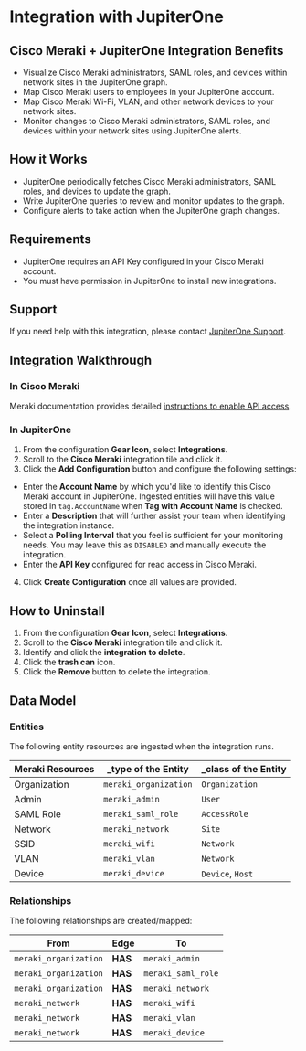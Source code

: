 # Integration with JupiterOne

## Cisco Meraki + JupiterOne Integration Benefits

- Visualize Cisco Meraki administrators, SAML roles, and devices within
  network sites in the JupiterOne graph.
- Map Cisco Meraki users to employees in your JupiterOne account.
- Map Cisco Meraki Wi-Fi, VLAN, and other network devices to your network sites.
- Monitor changes to Cisco Meraki administrators, SAML roles, and devices within
  your network sites using JupiterOne alerts.

## How it Works

- JupiterOne periodically fetches Cisco Meraki administrators, SAML roles, and devices to update the graph.
- Write JupiterOne queries to review and monitor updates to the graph.
- Configure alerts to take action when the JupiterOne graph changes.

## Requirements

- JupiterOne requires an API Key configured in your Cisco Meraki account. 
- You must have permission in JupiterOne to install new integrations.

## Support

If you need help with this integration, please contact
[JupiterOne Support](https://support.jupiterone.io).

## Integration Walkthrough

### In Cisco Meraki

Meraki documentation provides detailed [instructions to enable API access][1].

### In JupiterOne

1. From the configuration **Gear Icon**, select **Integrations**.
2. Scroll to the **Cisco Meraki** integration tile and click it.
3. Click the **Add Configuration** button and configure the following settings:
- Enter the **Account Name** by which you'd like to identify this Cisco Meraki
   account in JupiterOne. Ingested entities will have this value stored in
   `tag.AccountName` when **Tag with Account Name** is checked.
- Enter a **Description** that will further assist your team when identifying
   the integration instance.
- Select a **Polling Interval** that you feel is sufficient for your monitoring
   needs. You may leave this as `DISABLED` and manually execute the integration.
- Enter the **API Key** configured for read access in Cisco Meraki.
4. Click **Create Configuration** once all values are provided.

## How to Uninstall

1. From the configuration **Gear Icon**, select **Integrations**.
2. Scroll to the **Cisco Meraki** integration tile and click it.
3. Identify and click the **integration to delete**.
4. Click the **trash can** icon.
5. Click the **Remove** button to delete the integration.

## Data Model

### Entities

The following entity resources are ingested when the integration runs.

| Meraki Resources | \_type of the Entity  | \_class of the Entity |
| ---------------- | --------------------- | --------------------- |
| Organization     | `meraki_organization` | `Organization`        |
| Admin            | `meraki_admin`        | `User`                |
| SAML Role        | `meraki_saml_role`    | `AccessRole`          |
| Network          | `meraki_network`      | `Site`                |
| SSID             | `meraki_wifi`         | `Network`             |
| VLAN             | `meraki_vlan`         | `Network`             |
| Device           | `meraki_device`       | `Device`, `Host`      |

### Relationships

The following relationships are created/mapped:

| From                  | Edge    | To                 |
| --------------------- | ------- | ------------------ |
| `meraki_organization` | **HAS** | `meraki_admin`     |
| `meraki_organization` | **HAS** | `meraki_saml_role` |
| `meraki_organization` | **HAS** | `meraki_network`   |
| `meraki_network`      | **HAS** | `meraki_wifi`      |
| `meraki_network`      | **HAS** | `meraki_vlan`      |
| `meraki_network`      | **HAS** | `meraki_device`    |

[1]:
  https://documentation.meraki.com/zGeneral_Administration/Other_Topics/The_Cisco_Meraki_Dashboard_API
